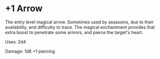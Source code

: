 ﻿# +1 Arrow

The entry level magical arrow. Sometimes used by assassins, due to their availability, and difficulty to trace.
The magical enchantment provides that extra boost to penetrate some armors, and pierce the target's heart.

Uses: 2d4

Damage: 1d8 +1 piercing